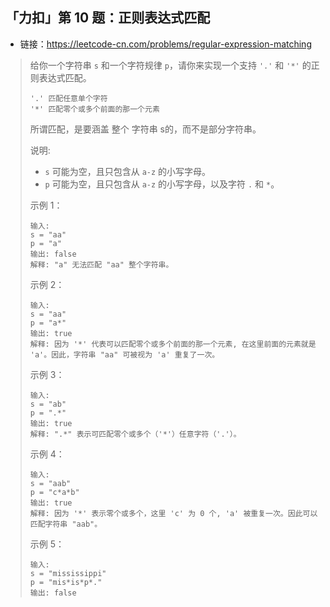 ## 「力扣」第 10 题：正则表达式匹配

- 链接：https://leetcode-cn.com/problems/regular-expression-matching

> 给你一个字符串 `s` 和一个字符规律 `p`，请你来实现一个支持 `'.'` 和 `'*'` 的正则表达式匹配。
>
> ```
> '.' 匹配任意单个字符
> '*' 匹配零个或多个前面的那一个元素
> ```
>
> 所谓匹配，是要涵盖 整个 字符串 s的，而不是部分字符串。
>
> 说明:
>
> - `s` 可能为空，且只包含从 `a-z` 的小写字母。
> - `p` 可能为空，且只包含从 `a-z` 的小写字母，以及字符 `.` 和 `*`。
>
> 示例 1：
>
> ```
> 输入:
> s = "aa"
> p = "a"
> 输出: false
> 解释: "a" 无法匹配 "aa" 整个字符串。
> ```
>
> 示例 2：
>
> ```
> 输入:
> s = "aa"
> p = "a*"
> 输出: true
> 解释: 因为 '*' 代表可以匹配零个或多个前面的那一个元素, 在这里前面的元素就是 'a'。因此，字符串 "aa" 可被视为 'a' 重复了一次。
> ```
>
> 示例 3：
>
> ```
> 输入:
> s = "ab"
> p = ".*"
> 输出: true
> 解释: ".*" 表示可匹配零个或多个（'*'）任意字符（'.'）。
> ```
>
> 示例 4：
>
> ```
> 输入:
> s = "aab"
> p = "c*a*b"
> 输出: true
> 解释: 因为 '*' 表示零个或多个，这里 'c' 为 0 个, 'a' 被重复一次。因此可以匹配字符串 "aab"。
> ```
>
> 示例 5：
>
> ```
> 输入:
> s = "mississippi"
> p = "mis*is*p*."
> 输出: false
> ```